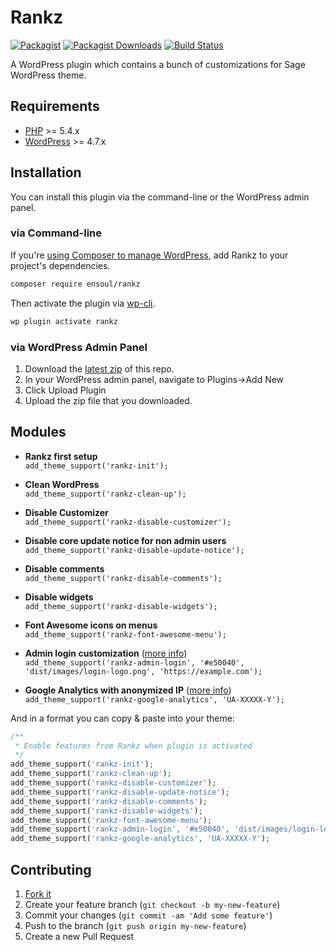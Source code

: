 # Rankz
[![Packagist](https://img.shields.io/packagist/v/ensoul/rankz.svg?style=flat-square)](https://packagist.org/packages/ensoul/rankz)
[![Packagist Downloads](https://img.shields.io/packagist/dt/ensoul/rankz.svg?style=flat-square)](https://packagist.org/packages/ensoul/rankz)
[![Build Status](https://img.shields.io/travis/helloensoul/rankz.svg?style=flat-square)](https://travis-ci.org/helloensoul/rankz)

A WordPress plugin which contains a bunch of customizations for Sage WordPress theme.

## Requirements

* [PHP](https://secure.php.net/manual/en/install.php) >= 5.4.x
* [WordPress](https://wordpress.org/download/) >= 4.7.x

## Installation

You can install this plugin via the command-line or the WordPress admin panel.

### via Command-line

If you're [using Composer to manage WordPress](https://roots.io/using-composer-with-wordpress/), add Rankz to your project's dependencies.

```sh
composer require ensoul/rankz
```

Then activate the plugin via [wp-cli](http://wp-cli.org/commands/plugin/activate/).

```sh
wp plugin activate rankz
```

### via WordPress Admin Panel

1. Download the [latest zip](https://github.com/helloensoul/rankz/releases/latest) of this repo.
2. In your WordPress admin panel, navigate to Plugins->Add New
3. Click Upload Plugin
4. Upload the zip file that you downloaded.

## Modules

* **Rankz first setup**<br>
  `add_theme_support('rankz-init');`

* **Clean WordPress**<br>
  `add_theme_support('rankz-clean-up');`

* **Disable Customizer**<br>
  `add_theme_support('rankz-disable-customizer');`

* **Disable core update notice for non admin users**<br>
  `add_theme_support('rankz-disable-update-notice');`

* **Disable comments**<br>
  `add_theme_support('rankz-disable-comments');`

* **Disable widgets**<br>
  `add_theme_support('rankz-disable-widgets');`

* **Font Awesome icons on menus**<br>
  `add_theme_support('rankz-font-awesome-menu');`

* **Admin login customization** ([more info](https://github.com/helloensoul/rankz/wiki/Admin-login-customization))<br>
  `add_theme_support('rankz-admin-login', '#e50040', 'dist/images/login-logo.png', 'https://example.com');`

* **Google Analytics with anonymized IP** ([more info](https://github.com/helloensoul/rankz/wiki/Google-Analytics))<br>
  `add_theme_support('rankz-google-analytics', 'UA-XXXXX-Y');`

And in a format you can copy & paste into your theme:
```php
/**
 * Enable features from Rankz when plugin is activated
 */
add_theme_support('rankz-init');
add_theme_support('rankz-clean-up');
add_theme_support('rankz-disable-customizer');
add_theme_support('rankz-disable-update-notice');
add_theme_support('rankz-disable-comments');
add_theme_support('rankz-disable-widgets');
add_theme_support('rankz-font-awesome-menu');
add_theme_support('rankz-admin-login', '#e50040', 'dist/images/login-logo.png', 'https://example.com');
add_theme_support('rankz-google-analytics', 'UA-XXXXX-Y');
```

## Contributing

1. [Fork it](https://github.com/helloensoul/rankz/fork)
2. Create your feature branch (`git checkout -b my-new-feature`)
3. Commit your changes (`git commit -am 'Add some feature'`)
4. Push to the branch (`git push origin my-new-feature`)
5. Create a new Pull Request
